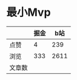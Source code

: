 # 最小Mvp

|        | 掘金 | b站  |
| ------ | ---- | ---- |
| 点赞   | 4    |  239   |
| 浏览   | 333    |  2611    |
| 文章数 |     |     |

